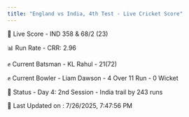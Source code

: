 ```yaml
---
title: "England vs India, 4th Test - Live Cricket Score"
---
```


🔴 Live Score - IND 358 & 68/2 (23)  

📊 Run Rate - CRR: 2.96  

✊ Current Batsman - KL Rahul - 21(72)  

✊ Current Bowler - Liam Dawson - 4 Over 11 Run - 0 Wicket  

📑 Status - Day 4: 2nd Session - India trail by 243 runs

📝 Last Updated on : 7/26/2025, 7:47:56 PM  

